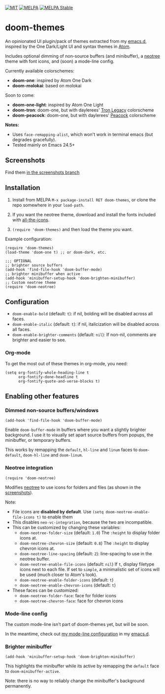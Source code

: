 [![MIT](https://img.shields.io/badge/license-MIT-green.svg)](./LICENSE)
[![MELPA](http://melpa.org/packages/doom-themes-badge.svg)](http://melpa.org/#/doom-themes)
[![MELPA Stable](http://stable.melpa.org/packages/doom-themes-badge.svg)](http://stable.melpa.org/#/doom-themes)

# doom-themes

An opinionated UI plugin/pack of themes extracted from my [emacs.d],
inspired by the One Dark/Light UI and syntax themes
in [Atom](http://atom.io).

Includes optional dimming of non-source buffers (and minibuffer), a
[neotree] theme with font icons, and (soon) a mode-line config.

Currently available colorschemes:
+ **doom-one**: inspired by Atom One Dark
+ **doom-molokai**: based on molokai

Soon to come:
+ **doom-one-light**: inspired by Atom One Light
+ **doom-tron**: doom-one, but with
  daylerees' [Tron Legacy][daylerees] colorscheme
+ **doom-peacock**: doom-one, but with daylerees' [Peacock][daylerees]
  colorscheme

**Notes:**

+ Uses `face-remapping-alist`, which won't work in terminal emacs (but
  degrades gracefully).
+ Tested mainly on Emacs 24.5+

## Screenshots

Find them [in the screenshots branch][screenshots]

## Installation

1. Install from MELPA `M-x package-install RET doom-themes`, or clone
   the repo somewhere in your `load-path`.

2. If you want the neotree theme, download and install the fonts included
   with [all-the-icons].

3. `(require 'doom-themes)` and then load the theme you want.

Example configuration:

```emacs-lisp
(require 'doom-themes)
(load-theme 'doom-one t) ;; or doom-dark, etc.

;;; OPTIONAL
;; brighter source buffers
(add-hook 'find-file-hook 'doom-buffer-mode)
;; brighter minibuffer when active
(add-hook 'minibuffer-setup-hook 'doom-brighten-minibuffer)
;; Custom neotree theme
(require 'doom-neotree)
```

## Configuration

+ `doom-enable-bold` (default: `t`): if nil, bolding will be disabled
  across all faces.
+ `doom-enable-italic` (default: `t`): if nil, italicization will be
  disabled across all faces.
+ `doom-enable-brighter-comments` (default: `nil`): If non-nil,
  comments are brighter and easier to see.

### Org-mode

To get the most out of these themes in org-mode, you need:

``` emacs-lisp
(setq org-fontify-whole-heading-line t
      org-fontify-done-headline t
      org-fontify-quote-and-verse-blocks t)
```

## Enabling other features

### Dimmed non-source buffers/windows

`(add-hook 'find-file-hook 'doom-buffer-mode)`

Enable `doom-buffer-mode` in buffers where you want a slightly
brighter background. I use it to visually set apart source buffers
from popups, the minibuffer, or temporary buffers.

This works by remapping the `default`, `hl-line` and `linum` faces to
`doom-default`, `doom-hl-line` and `doom-linum`.

### Neotree integration

`(require 'doom-neotree)`

Modifies [neotree] to use icons for folders and files (as shown in the
[screenshots]).

Note:
+ File icons are **disabled by default**. Use
  `(setq doom-neotree-enable-file-icons t)` to enable them
+ This disables `neo-vc-integration`, because the two are
  incompatible.
+ This can be customized by changing these variables:
  + `doom-neotree-folder-size` (default: `1.0`) The `:height` to
    display folder icons at.
  + `doom-neotree-chevron-size` (default: `0.8`) The `:height` to
    display chevron icons at.
  + `doom-neotree-line-spacing` (default: `2`): line-spacing to use in
    the neotree buffer.
  + `doom-neotree-enable-file-icons` (default: `nil`) If `t`, display
    filetype icons next to each file. If set to `simple`, a
    minimalistic set of icons will be used (much closer to Atom's
    look).
  + `doom-neotree-enable-folder-icons` (default: `t`)
  + `doom-neotree-enable-chevron-icons` (default: `t`)
+ These faces can be customized:
  + `doom-neotree-folder-face`: face for folder icons
  + `doom-neotree-chevron-face`: face for chevron icons

### Mode-line config

The custom mode-line isn't part of doom-themes yet, but will be soon.

In the meantime, check out [my mode-line configuration][mode-line] in
my [emacs.d].

### Brighter minibuffer

`(add-hook 'minibuffer-setup-hook 'doom-brighten-minibuffer)`

This highlights the minibuffer while its active by remapping the
`default` face to `doom-minibuffer-active`.

Note: there is no way to reliably change the minibuffer's background
permanently.


[all-the-icons]: https://github.com/domtronn/all-the-icons.el
[daylerees]: http://daylerees.github.io/
[emacs.d]: https://github.com/hlissner/.emacs.d
[mode-line]: https://github.com/hlissner/.emacs.d/blob/master/core/core-modeline.el
[neotree]: https://github.com/jaypei/emacs-neotree
[screenshots]: https://github.com/hlissner/emacs-doom-theme/tree/screenshots
[config]: https://github.com/hlissner/.emacs.d/blob/master/core/core-ui.el#L91
